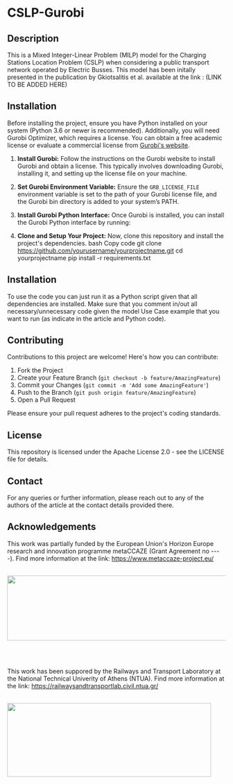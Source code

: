 # CSLP-Gurobi

## Description

This is a Mixed Integer-Linear Problem (MILP) model for the Charging Stations Location Problem (CSLP) when considering a public transport network operated by Electric Busses. This model has been initally presented in the publication by Gkiotsalitis et al. available at the link : (LINK TO BE ADDED HERE)
  
## Installation

Before installing the project, ensure you have Python installed on your system (Python 3.6 or newer is recommended). Additionally, you will need Gurobi Optimizer, which requires a license. You can obtain a free academic license or evaluate a commercial license from [Gurobi's website](https://www.gurobi.com).

1. **Install Gurobi:** Follow the instructions on the Gurobi website to install Gurobi and obtain a license. This typically involves downloading Gurobi, installing it, and setting up the license file on your machine.

2. **Set Gurobi Environment Variable:** Ensure the `GRB_LICENSE_FILE` environment variable is set to the path of your Gurobi license file, and the Gurobi bin directory is added to your system’s PATH.

3. **Install Gurobi Python Interface:** Once Gurobi is installed, you can install the Gurobi Python interface by running:

4. **Clone and Setup Your Project:** Now, clone this repository and install the project's dependencies.
    bash
    Copy code
    git clone https://github.com/yourusername/yourprojectname.git
    cd yourprojectname
    pip install -r requirements.txt

## Installation

To use the code you can just run it as a Python script given that all dependencies are installed. Make sure that you comment in/out all necessary/unnecessary code given the model Use Case example that you want to run (as indicate in the article and Python code).

## Contributing

Contributions to this project are welcome! Here's how you can contribute:

1. Fork the Project
2. Create your Feature Branch (`git checkout -b feature/AmazingFeature`)
3. Commit your Changes (`git commit -m 'Add some AmazingFeature'`)
4. Push to the Branch (`git push origin feature/AmazingFeature`)
5. Open a Pull Request

Please ensure your pull request adheres to the project's coding standards.

## License

This repository is licensed under the Apache License 2.0 - see the LICENSE file for details.

## Contact

For any queries or further information, please reach out to any of the authors of the article at the contact details provided there.

## Acknowledgements

This work was partially funded by the European Union's Horizon Europe research and innovation programme metaCCAZE (Grant Agreement no ----).
Find more information at the link: https://www.metaccaze-project.eu/

<br>

<img src="https://www.metaccaze-project.eu/wp-content/uploads/2024/02/metaCCAZE-Logo.svg" width="664" height="150">

<br><br>

This work has been suppored by the Railways and Transport Laboratory at the National Technical Univerity of Athens (NTUA).
Find more information at the link: https://railwaysandtransportlab.civil.ntua.gr/

<br>

<img src="https://railwaysandtransportlab.civil.ntua.gr/wp-content/uploads/2023/04/RTLab_logo-1-1024x372.png" width="470" height="170">

<br>

